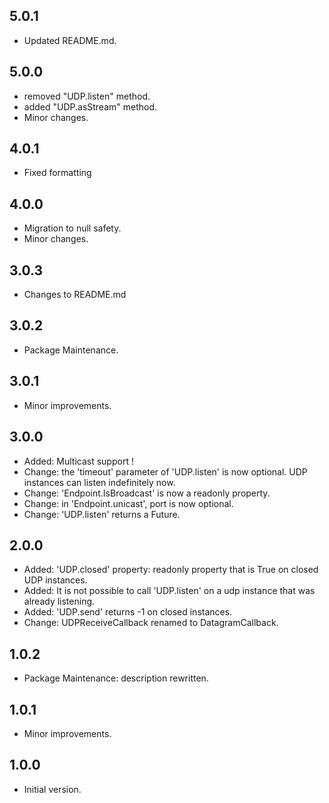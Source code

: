 ## 5.0.1
- Updated README.md.

## 5.0.0
- removed "UDP.listen" method.
- added "UDP.asStream" method.
- Minor changes.

## 4.0.1
- Fixed formatting

## 4.0.0
- Migration to null safety.
- Minor changes.

## 3.0.3
- Changes to README.md

## 3.0.2

- Package Maintenance.

## 3.0.1

- Minor improvements.

## 3.0.0

- Added: Multicast support !
- Change: the 'timeout' parameter of 'UDP.listen' is now optional. UDP instances can listen indefinitely now.
- Change: 'Endpoint.IsBroadcast' is now a readonly property.
- Change: in 'Endpoint.unicast', port is now optional. 
- Change: 'UDP.listen' returns a Future<bool>.

## 2.0.0

- Added: 'UDP.closed' property: readonly property that is True on closed UDP instances.
- Added: It is not possible to call 'UDP.listen' on a udp instance that was already listening.
- Added: 'UDP.send' returns -1 on closed instances.
- Change: UDPReceiveCallback renamed to DatagramCallback.

## 1.0.2

- Package Maintenance: description rewritten.


## 1.0.1

- Minor improvements.


## 1.0.0

- Initial version.
